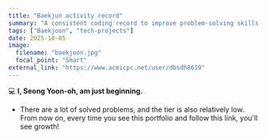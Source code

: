 ```yaml
---
title: "Baekjun activity record"
summary: "A consistent coding record to improve problem-solving skills."
tags: ["Baekjoon", "tech-projects"]
date: 2025-10-05
image:
  filename: "baekjoon.jpg"
  focal_point: "Smart"
external_link: "https://www.acmicpc.net/user/dbsdh8619"
---
```


💻 **I, Seong Yoon-oh, am just beginning.**

- There are a lot of solved problems, and the tier is also relatively low. From now on, every time you see this portfolio and follow this link, you'll see growth!
